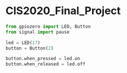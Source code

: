 # CIS2020_Final_Project

```python
from gpiozero import LED, Button
from signal import pause

led = LED(17)
button = Button(2)

button.when_pressed = led.on
button.when_released = led.off
```
